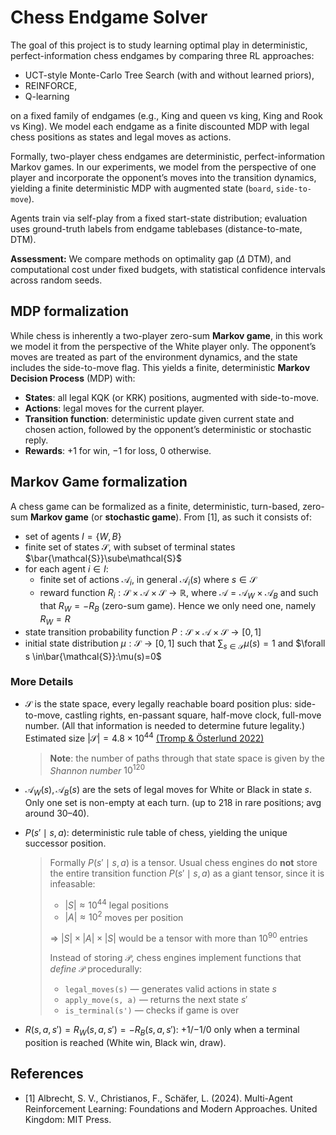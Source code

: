 # Chess Endgame Solver

The goal of this project is to study learning optimal play in deterministic, perfect-information chess endgames by comparing three RL approaches:

* UCT-style Monte-Carlo Tree Search (with and without learned priors), 
* REINFORCE, 
* Q-learning

on a fixed family of endgames (e.g., King and queen vs king, King and Rook vs King). We model each endgame as a finite discounted MDP with legal chess positions as states and legal moves as actions. 

Formally, two-player chess endgames are deterministic, perfect-information Markov games.
In our experiments, we model from the perspective of one player and incorporate the opponent’s moves into the transition dynamics, yielding a finite deterministic MDP with augmented state (`board`, `side-to-move`).

Agents train via self-play from a fixed start-state distribution; evaluation uses ground-truth labels from endgame tablebases (distance-to-mate, DTM). 

**Assessment:**
We compare methods on optimality gap ($\Delta$ DTM), and computational cost under fixed budgets, with statistical confidence intervals across random seeds.

## MDP formalization


While chess is inherently a two-player zero-sum **Markov game**, in this work we model it from the perspective of the White player only.
The opponent’s moves are treated as part of the environment dynamics, and the state includes the side-to-move flag.
This yields a finite, deterministic **Markov Decision Process** (MDP) with:

* **States**: all legal KQK (or KRK) positions, augmented with side-to-move.
* **Actions**: legal moves for the current player.
* **Transition function**: deterministic update given current state and chosen action, followed by the opponent’s deterministic or stochastic reply.
* **Rewards**: +1 for win, −1 for loss, 0 otherwise.


## Markov Game formalization

A chess game can be formalized as a finite, deterministic, turn-based, zero-sum **Markov game** (or **stochastic game**). From [1], as such it consists of:
- set of agents $I=\{W,B\}$
- finite set of states $\mathcal{S}$, with subset of terminal states $\bar{\mathcal{S}}\sube\mathcal{S}$
- for each agent $i\in I$:
    - finite set of actions $\mathcal{A}_i$, in general $\mathcal{A}_i(s)$ where $s\in\mathcal{S}$
    - reward function $R_i:\mathcal{S}\times\mathcal{A}\times\mathcal{S}\to\mathbb{R}$, where $\mathcal{A}=\mathcal{A}_W\times\mathcal{A}_B$ and such that $R_W=-R_B$ (zero-sum game). Hence we only need one, namely $R_W=R$
- state transition probability function $P:\mathcal{S}\times\mathcal{A}\times\mathcal{S}\to[0,1]$
- initial state distribution $\mu:\mathcal{S}\to[0,1]$ such that 
$\sum_{s\in\mathcal{S}}\mu(s)=1$ and $\forall s \in\bar{\mathcal{S}}:\mu(s)=0$

### More Details

  
- $\mathcal{S}$ is the state space, every legally reachable board position plus: side-to-move, castling rights, en-passant square, half-move clock, full-move number. (All that information is needed to determine future legality.) Estimated size $|\mathcal{S}|=4.8 \times 10^{44}$ [(Tromp & Österlund 2022)](https://github.com/tromp/ChessPositionRanking)

    > **Note**: the number of paths through that state space is given by the *Shannon number* $10^{120}$

- $\mathcal{A}_W(s), \mathcal{A}_B(s)$ are the sets of legal moves for White or Black in state $s$. Only one set is non-empty at each turn. (up to $218$ in rare positions; avg around $30–40$).

- $P(s' \mid s, a)$: deterministic rule table of chess, yielding the unique successor position. 

    > Formally $P(s' \mid s, a)$ is a tensor. Usual chess engines do **not** store the entire transition function $P(s' \mid s, a)$ as a giant tensor, since it is infeasable:
    >* $|S| \approx 10^{44}$ legal positions
    >* $|A| \approx 10^2$ moves per position
    >
    >$\Rightarrow$ $|S| \times |A| \times |S|$ would be a tensor with more than $10^{90}$ entries
    >
    >Instead of storing $\mathcal{P}$, chess engines implement functions that *define* $\mathcal{P}$ procedurally:
    >* `legal_moves(s)` — generates valid actions in state $s$
    >* `apply_move(s, a)` — returns the next state $s'$
    >* `is_terminal(s')` — checks if game is over


- $R(s,a,s')=R_W(s,a,s') = -R_B(s,a,s')$: +1/−1/0 only when a terminal position is reached (White win, Black win, draw).


## References

- [1] Albrecht, S. V., Christianos, F., Schäfer, L. (2024). Multi-Agent Reinforcement Learning: Foundations and Modern Approaches. United Kingdom: MIT Press.
